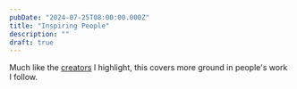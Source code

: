 ```yaml
---
pubDate: "2024-07-25T08:00:00.000Z"
title: "Inspiring People"
description: ""
draft: true
---
```


Much like the [creators](/curation/creators) I highlight, this covers more ground in people's work I follow.
